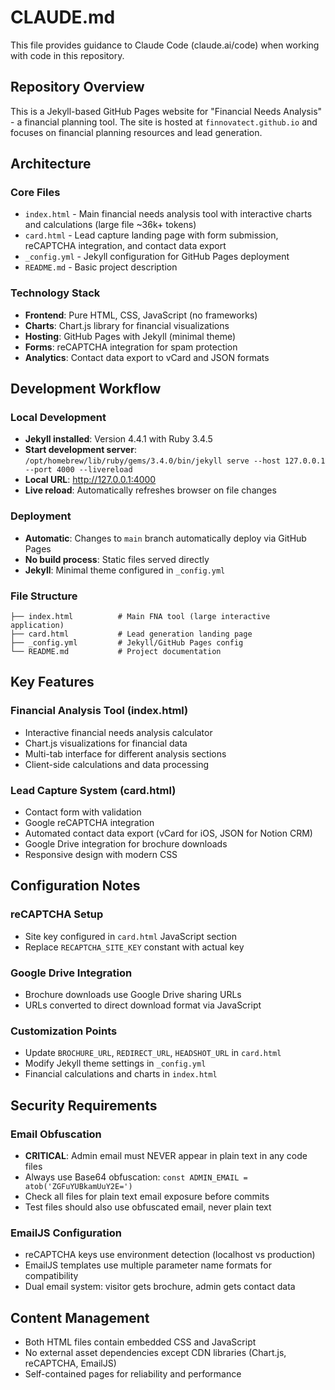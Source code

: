 # CLAUDE.md

This file provides guidance to Claude Code (claude.ai/code) when working with code in this repository.

## Repository Overview

This is a Jekyll-based GitHub Pages website for "Financial Needs Analysis" - a financial planning tool. The site is hosted at `finnovatect.github.io` and focuses on financial planning resources and lead generation.

## Architecture

### Core Files
- `index.html` - Main financial needs analysis tool with interactive charts and calculations (large file ~36k+ tokens)
- `card.html` - Lead capture landing page with form submission, reCAPTCHA integration, and contact data export
- `_config.yml` - Jekyll configuration for GitHub Pages deployment
- `README.md` - Basic project description

### Technology Stack
- **Frontend**: Pure HTML, CSS, JavaScript (no frameworks)
- **Charts**: Chart.js library for financial visualizations
- **Hosting**: GitHub Pages with Jekyll (minimal theme)
- **Forms**: reCAPTCHA integration for spam protection
- **Analytics**: Contact data export to vCard and JSON formats

## Development Workflow

### Local Development
- **Jekyll installed**: Version 4.4.1 with Ruby 3.4.5
- **Start development server**: `/opt/homebrew/lib/ruby/gems/3.4.0/bin/jekyll serve --host 127.0.0.1 --port 4000 --livereload`
- **Local URL**: http://127.0.0.1:4000
- **Live reload**: Automatically refreshes browser on file changes

### Deployment
- **Automatic**: Changes to `main` branch automatically deploy via GitHub Pages
- **No build process**: Static files served directly
- **Jekyll**: Minimal theme configured in `_config.yml`

### File Structure
```
├── index.html          # Main FNA tool (large interactive application)
├── card.html           # Lead generation landing page  
├── _config.yml         # Jekyll/GitHub Pages config
└── README.md           # Project documentation
```

## Key Features

### Financial Analysis Tool (index.html)
- Interactive financial needs analysis calculator
- Chart.js visualizations for financial data
- Multi-tab interface for different analysis sections
- Client-side calculations and data processing

### Lead Capture System (card.html)
- Contact form with validation
- Google reCAPTCHA integration
- Automated contact data export (vCard for iOS, JSON for Notion CRM)
- Google Drive integration for brochure downloads
- Responsive design with modern CSS

## Configuration Notes

### reCAPTCHA Setup
- Site key configured in `card.html` JavaScript section
- Replace `RECAPTCHA_SITE_KEY` constant with actual key

### Google Drive Integration
- Brochure downloads use Google Drive sharing URLs
- URLs converted to direct download format via JavaScript

### Customization Points
- Update `BROCHURE_URL`, `REDIRECT_URL`, `HEADSHOT_URL` in `card.html`
- Modify Jekyll theme settings in `_config.yml`
- Financial calculations and charts in `index.html`

## Security Requirements

### Email Obfuscation
- **CRITICAL**: Admin email must NEVER appear in plain text in any code files
- Always use Base64 obfuscation: `const ADMIN_EMAIL = atob('ZGFuYUBkamUuY2E=')`
- Check all files for plain text email exposure before commits
- Test files should also use obfuscated email, never plain text

### EmailJS Configuration
- reCAPTCHA keys use environment detection (localhost vs production)
- EmailJS templates use multiple parameter name formats for compatibility
- Dual email system: visitor gets brochure, admin gets contact data

## Content Management
- Both HTML files contain embedded CSS and JavaScript
- No external asset dependencies except CDN libraries (Chart.js, reCAPTCHA, EmailJS)
- Self-contained pages for reliability and performance
